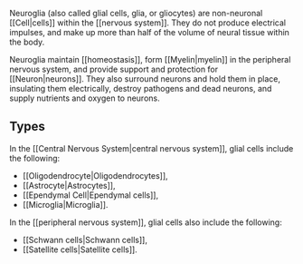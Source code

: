 Neuroglia (also called glial cells, glia, or gliocytes) are non-neuronal [[Cell|cells]] within the [[nervous system]]. They do not produce electrical impulses, and make up more than half of the volume of neural tissue within the body.

Neuroglia maintain [[homeostasis]], form [[Myelin|myelin]] in the peripheral nervous system, and provide support and protection for [[Neuron|neurons]]. They also surround neurons and hold them in place, insulating them electrically, destroy pathogens and dead neurons, and supply nutrients and oxygen to neurons.

## Types

In the [[Central Nervous System|central nervous system]], glial cells include the following:

- [[Oligodendrocyte|Oligodendrocytes]],
- [[Astrocyte|Astrocytes]],
- [[Ependymal Cell|Ependymal cells]],
- [[Microglia|Microglia]].

In the [[peripheral nervous system]], glial cells also include the following:

- [[Schwann cells|Schwann cells]],
- [[Satellite cells|Satellite cells]].